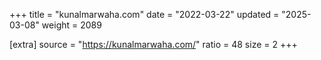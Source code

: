+++
title = "kunalmarwaha.com"
date = "2022-03-22"
updated = "2025-03-08"
weight = 2089

[extra]
source = "https://kunalmarwaha.com/"
ratio = 48
size = 2
+++
